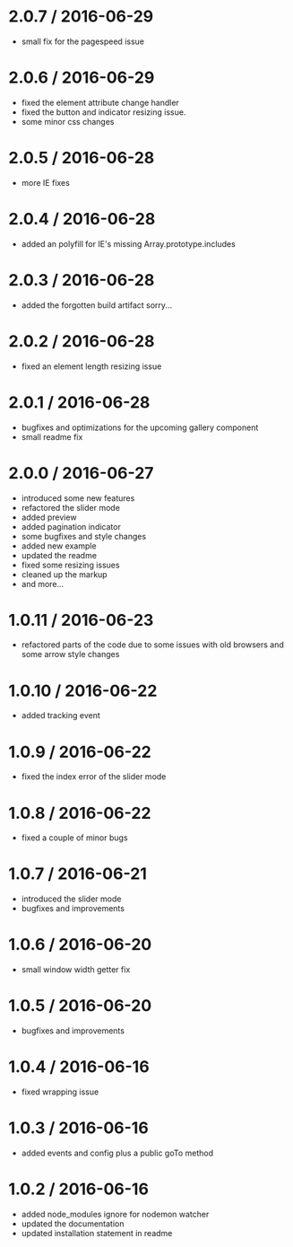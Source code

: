 
2.0.7 / 2016-06-29
==================

  * small fix for the pagespeed issue

2.0.6 / 2016-06-29
==================

  * fixed the element attribute change handler
  * fixed the button and indicator resizing issue.
  * some minor css changes

2.0.5 / 2016-06-28
==================

  * more IE fixes

2.0.4 / 2016-06-28
==================

  * added an polyfill for IE's missing Array.prototype.includes

2.0.3 / 2016-06-28
==================

  * added the forgotten build artifact sorry...

2.0.2 / 2016-06-28
==================

  * fixed an element length resizing issue

2.0.1 / 2016-06-28
==================

  * bugfixes and optimizations for the upcoming gallery component
  * small readme fix

2.0.0 / 2016-06-27
==================

  * introduced some new features
  * refactored the slider mode
  * added preview
  * added pagination indicator
  * some bugfixes and style changes
  * added new example
  * updated the readme
  * fixed some resizing issues
  * cleaned up the markup
  * and more...


1.0.11 / 2016-06-23
==================

  * refactored parts of the code due to some issues with old browsers and some arrow style changes

1.0.10 / 2016-06-22
==================

  * added tracking event

1.0.9 / 2016-06-22
==================

  * fixed the index error of the slider mode

1.0.8 / 2016-06-22
==================

  * fixed a couple of minor bugs

1.0.7 / 2016-06-21
==================

  * introduced the slider mode
  * bugfixes and improvements

1.0.6 / 2016-06-20
==================

  * small window width getter fix

1.0.5 / 2016-06-20
==================

  * bugfixes and improvements

1.0.4 / 2016-06-16
==================

  * fixed wrapping issue

1.0.3 / 2016-06-16
==================

  * added events and config plus a public goTo method

1.0.2 / 2016-06-16
================== 

  * added node_modules ignore for nodemon watcher
  * updated the documentation
  * updated installation statement in readme
